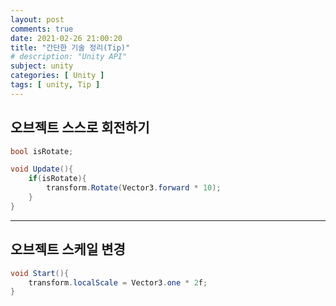 ```yaml
---
layout: post
comments: true
date: 2021-02-26 21:00:20
title: "간단한 기술 정리(Tip)"
# description: "Unity API"
subject: unity
categories: [ Unity ]
tags: [ unity, Tip ]
---
```



## 오브젝트 스스로 회전하기

```c#
bool isRotate;

void Update(){
    if(isRotate){
        transform.Rotate(Vector3.forward * 10);
    }
}
```
<!-- 
[READ MORE]()
https://killu.tistory.com/12
참고하기
-->

---

## 오브젝트 스케일 변경

```c#
void Start(){
    transform.localScale = Vector3.one * 2f;
}
```
